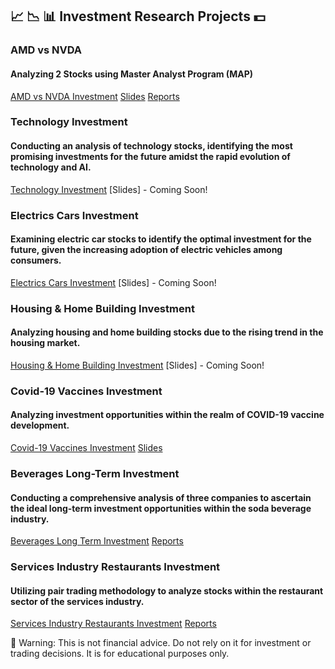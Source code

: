 ## 📈 📉 📊 Investment Research Projects 💵  

### AMD vs NVDA 
#### Analyzing 2 Stocks using Master Analyst Program (MAP)
[AMD vs NVDA Investment](https://github.com/LastAncientOne/AMD-vs-NVDA) [Slides](https://github.com/LastAncientOne/AMD-vs-NVDA/blob/main/AMD%20vs%20NVDA%20Slides.pdf) [Reports](https://github.com/LastAncientOne/AMD-vs-NVDA/blob/main/AMD%20vs%20NVDA%20Reports.pdf)

### Technology Investment
#### Conducting an analysis of technology stocks, identifying the most promising investments for the future amidst the rapid evolution of technology and AI.  
[Technology Investment](https://github.com/LastAncientOne/Technology_Investment) [Slides] - Coming Soon!

### Electrics Cars Investment
#### Examining electric car stocks to identify the optimal investment for the future, given the increasing adoption of electric vehicles among consumers.   
[Electrics Cars Investment](https://github.com/LastAncientOne/Electric_Cars_Investment) [Slides] - Coming Soon!

### Housing & Home Building Investment
#### Analyzing housing and home building stocks due to the rising trend in the housing market.  
[Housing & Home Building Investment](https://github.com/LastAncientOne/Housing_Home_Building_Investment) [Slides] - Coming Soon!

### Covid-19 Vaccines Investment  
#### Analyzing investment opportunities within the realm of COVID-19 vaccine development.  
[Covid-19 Vaccines Investment](https://github.com/LastAncientOne/Covid-19_Vaccines_Investment) [Slides](https://github.com/LastAncientOne/Covid-19_Vaccines_Investment/blob/main/COVID-19%20Slides.pdf)

### Beverages Long-Term Investment  
#### Conducting a comprehensive analysis of three companies to ascertain the ideal long-term investment opportunities within the soda beverage industry.  
[Beverages Long Term Investment](https://github.com/LastAncientOne/Beverages_Long_Term_Investment) [Reports](https://github.com/LastAncientOne/Beverages_Long_Term_Investment/blob/master/Beverages%20Long%20Term%20Investment%20Reports.pdf)

### Services Industry Restaurants Investment  
#### Utilizing pair trading methodology to analyze stocks within the restaurant sector of the services industry.  
[Services Industry Restaurants Investment](https://github.com/LastAncientOne/Trading-Strategies-in-Emerging-Markets-Coursera/) [Reports](https://github.com/LastAncientOne/Trading-Strategies-in-Emerging-Markets-Coursera/blob/master/Final_Project.pdf)  

🔴 Warning: This is not financial advice. Do not rely on it for investment or trading decisions. It is for educational purposes only.  
